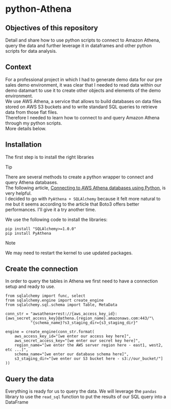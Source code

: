 # python-Athena

## Objectives of this repository
Detail and share how to use python scripts to connect to Amazon Athena, query the data and further leverage it in dataframes and other python scripts for data analysis.

## Context
For a professional project in which I had to generate demo data for our pre sales demo environment, it was clear that I needed to read data within our demo datamart to use it to create other objects and elements of the demo environment.\
We use AWS Athena, a service that allows to build databases on data files stored on AWS S3 buckets and to write standard SQL queries to retrieve data from those flat files.\
Therefore I needed to learn how to connect to and query Amazon Athena through my python scripts.\
More details below.

## Installation
The first step is to install the right libraries
> [!TIP]
> There are several methods to create a python wrapper to connect and query Athena databases.\
> The following article, [Connecting to AWS Athena databases using Python](https://medium.com/codex/connecting-to-aws-athena-databases-using-python-4a9194427638), is very helpful.\
> I decided to go with `PyAthena + SQLAlchemy` because it felt more natural to me but it seems according to the article that Boto3 offers better performances. I'll give it a try another time.

We use the following code to install the libraries:
```
pip install "SQLAlchemy>=1.0.0"
pip install PyAthena
```
> [!NOTE]
> We may need to restart the kernel to use updated packages.

## Create the connection
In order to query the tables in Athena we first need to have a connection setup and ready to use. 
```
from sqlalchemy import func, select
from sqlalchemy.engine import create_engine
from sqlalchemy.sql.schema import Table, MetaData

conn_str = "awsathena+rest://{aws_access_key_id}:{aws_secret_access_key}@athena.{region_name}.amazonaws.com:443/"\
           "{schema_name}?s3_staging_dir={s3_staging_dir}"

engine = create_engine(conn_str.format(
    aws_access_key_id="[we enter our access key here]",
    aws_secret_access_key="[we enter our secret key here]",
    region_name="[we enter the AWS server region here - east1, west2, etc ...]",
    schema_name="[we enter our database schema here]",
    s3_staging_dir="[we enter our S3 bucket here - s3://our_bucket/"]
))
```
  
## Query the data
Everything is ready for us to query the data. We will leverage the `pandas` library to use the `read_sql` function to put the results of our SQL query into a DataFrame
